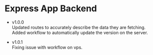# Express App Backend

<!-- V major.minor.patch -->

- v1.0.0  
  Updated routes to accurately describe the data they are fetching.  
  Added workflow to automatically update the version on the server.

- v1.0.1  
  Fixing issue with workflow on vps.

